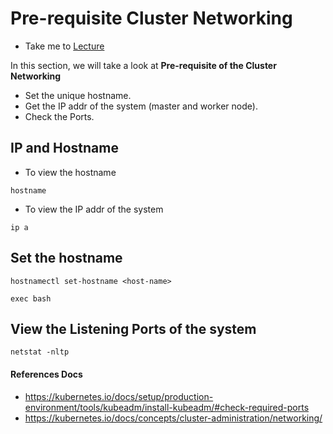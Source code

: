 # Pre-requisite Cluster Networking

- Take me to [Lecture](https://kodekloud.com/topic/cluster-networking/)

In this section, we will take a look at **Pre-requisite of the Cluster Networking**

- Set the unique hostname.
- Get the IP addr of the system (master and worker node).
- Check the Ports.

## IP and Hostname

- To view the hostname

```
hostname 
```

- To view the IP addr of the system

```
ip a
```

## Set the hostname

```
hostnamectl set-hostname <host-name>

exec bash
```

## View the Listening Ports of the system

```
netstat -nltp
```

#### References Docs

- <https://kubernetes.io/docs/setup/production-environment/tools/kubeadm/install-kubeadm/#check-required-ports>
- <https://kubernetes.io/docs/concepts/cluster-administration/networking/>
